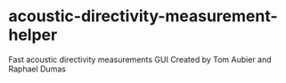# acoustic-directivity-measurement-helper
Fast acoustic directivity measurements GUI
Created by Tom Aubier and Raphael Dumas
